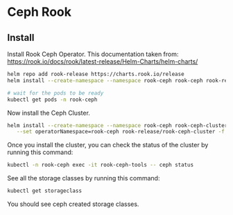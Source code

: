 
# Ceph Rook

## Install

Install Rook Ceph Operator. This documentation taken from: https://rook.io/docs/rook/latest-release/Helm-Charts/helm-charts/

```bash
helm repo add rook-release https://charts.rook.io/release
helm install --create-namespace --namespace rook-ceph rook-ceph rook-release/rook-ceph -f ceph-operator.yaml

# wait for the pods to be ready
kubectl get pods -n rook-ceph
```

Now install the Ceph Cluster. 

```bash
helm install --create-namespace --namespace rook-ceph rook-ceph-cluster \
   --set operatorNamespace=rook-ceph rook-release/rook-ceph-cluster -f ceph-cluster.yaml
```

Once you install the cluster, you can check the status of the cluster by running this command: 

```bash
kubectl -n rook-ceph exec -it rook-ceph-tools -- ceph status
```

See all the storage classes by running this command: 

```bash
kubectl get storageclass
```

You should see ceph created storage classes. 
